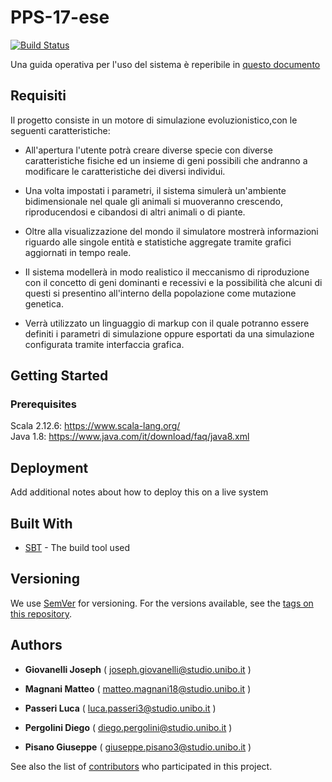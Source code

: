 # PPS-17-ese
[![Build Status](https://travis-ci.com/KaikiKM/PPS-17-ese.svg?token=oWAmD57ERLq49pfkA9og&branch=master)](https://travis-ci.com/KaikiKM/PPS-17-ese)

Una guida operativa per l'uso del sistema è reperibile in [questo documento](GuidaUtente.md)

## Requisiti

Il progetto consiste in un motore di simulazione evoluzionistico,con le seguenti caratteristiche:

* All'apertura l'utente potrà creare diverse specie con diverse caratteristiche fisiche ed un insieme di geni possibili che andranno a modificare le caratteristiche dei diversi individui.

* Una volta impostati i parametri, il sistema simulerà un'ambiente bidimensionale nel quale gli animali si muoveranno crescendo, riproducendosi e cibandosi di altri animali o di piante.

* Oltre alla visualizzazione del mondo il simulatore mostrerà informazioni riguardo alle singole entità e statistiche aggregate tramite grafici aggiornati in tempo reale.

* Il sistema modellerà in modo realistico il meccanismo di riproduzione con il concetto di geni dominanti e recessivi e la possibilità che alcuni di questi si presentino all'interno della popolazione come mutazione genetica.

* Verrà utilizzato un linguaggio di markup con il quale potranno essere definiti i parametri di simulazione oppure esportati da una simulazione configurata tramite interfaccia grafica.

## Getting Started

### Prerequisites

Scala 2.12.6: https://www.scala-lang.org/ <br/>
Java 1.8: https://www.java.com/it/download/faq/java8.xml

## Deployment

Add additional notes about how to deploy this on a live system

## Built With

* [SBT](https://www.scala-sbt.org/) - The build tool used



## Versioning

We use [SemVer](http://semver.org/) for versioning. For the versions available, see the [tags on this repository](https://github.com/KaikiKM/PPS-17-ese/releases). 

## Authors


* **Giovanelli Joseph** ( joseph.giovanelli@studio.unibo.it )

* **Magnani Matteo** ( matteo.magnani18@studio.unibo.it )

* **Passeri Luca** ( luca.passeri3@studio.unibo.it )

* **Pergolini Diego** ( diego.pergolini@studio.unibo.it )

* **Pisano Giuseppe** ( giuseppe.pisano3@studio.unibo.it )

See also the list of [contributors](https://github.com/KaikiKM/PPS-17-ese/graphs/contributors) who participated in this project.

